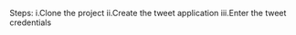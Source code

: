 Steps:
    i.Clone the project
    ii.Create the tweet application
    iii.Enter the tweet credentials

    
